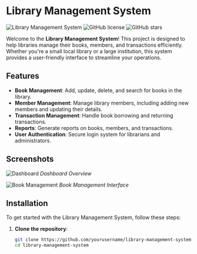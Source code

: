 # Library Management System

![Library Management System](https://img.shields.io/badge/status-active-brightgreen) 
![GitHub license](https://img.shields.io/github/license/yourusername/library-management-system)
![GitHub stars](https://img.shields.io/github/stars/yourusername/library-management-system?style=social)

Welcome to the **Library Management System**! This project is designed to help libraries manage their books, members, and transactions efficiently. Whether you're a small local library or a large institution, this system provides a user-friendly interface to streamline your operations.

## Features

- **Book Management**: Add, update, delete, and search for books in the library.
- **Member Management**: Manage library members, including adding new members and updating their details.
- **Transaction Management**: Handle book borrowing and returning transactions.
- **Reports**: Generate reports on books, members, and transactions.
- **User Authentication**: Secure login system for librarians and administrators.

## Screenshots

![Dashboard](screenshots/dashboard.png)
*Dashboard Overview*

![Book Management](screenshots/book_management.png)
*Book Management Interface*

## Installation

To get started with the Library Management System, follow these steps:

1. **Clone the repository**:
   ```bash
   git clone https://github.com/yourusername/library-management-system.git
   cd library-management-system
